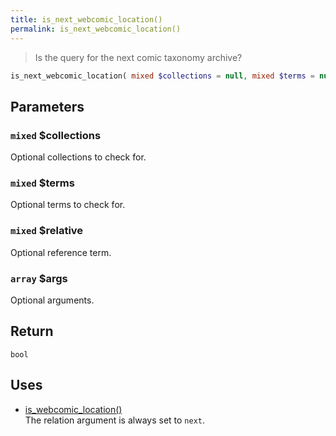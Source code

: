 ```yaml
---
title: is_next_webcomic_location()
permalink: is_next_webcomic_location()
---
```


> Is the query for the next comic taxonomy archive?

```php
is_next_webcomic_location( mixed $collections = null, mixed $terms = null, mixed $relative = null, array $args = [] ) : bool
```

## Parameters

### `mixed` $collections
Optional collections to check for.

### `mixed` $terms
Optional terms to check for.

### `mixed` $relative
Optional reference term.

### `array` $args
Optional arguments.

## Return

`bool`

## Uses
- [is_webcomic_location()](is_webcomic_location())  
The relation argument is always set to `next`.
